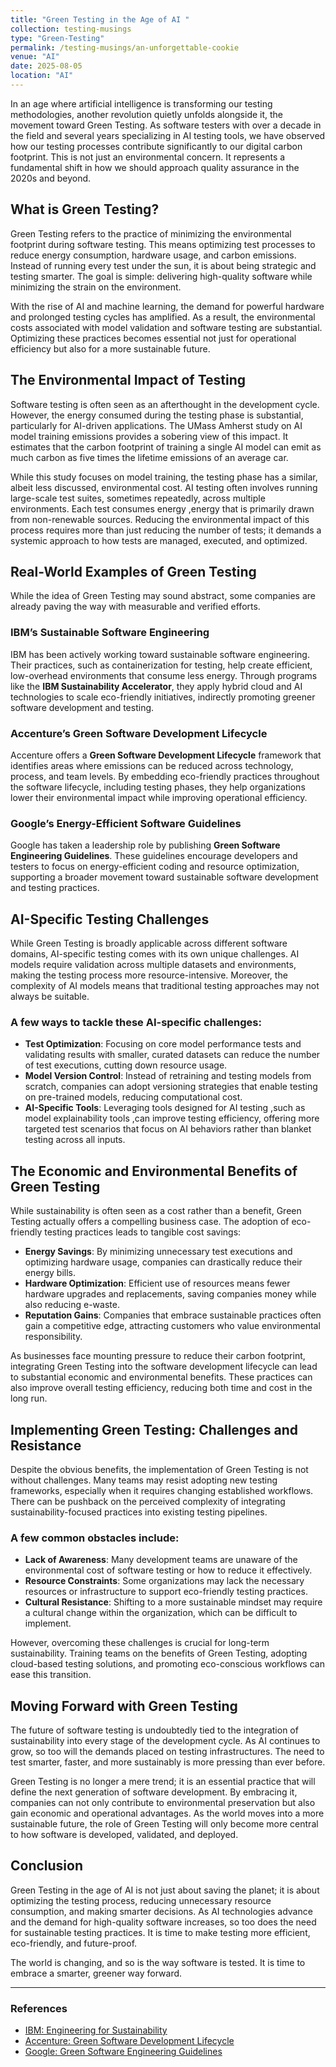 ```yaml
---
title: "Green Testing in the Age of AI "
collection: testing-musings
type: "Green-Testing"
permalink: /testing-musings/an-unforgettable-cookie
venue: "AI"
date: 2025-08-05
location: "AI"
---
```



In an age where artificial intelligence is transforming our testing methodologies, another revolution quietly unfolds alongside it, the movement toward Green Testing. As software testers with over a decade in the field and several years specializing in AI testing tools, we have observed how our testing processes contribute significantly to our digital carbon footprint. This is not just an environmental concern. It represents a fundamental shift in how we should approach quality assurance in the 2020s and beyond.

## What is Green Testing?

Green Testing refers to the practice of minimizing the environmental footprint during software testing. This means optimizing test processes to reduce energy consumption, hardware usage, and carbon emissions. Instead of running every test under the sun, it is about being strategic and testing smarter. The goal is simple: delivering high-quality software while minimizing the strain on the environment.

With the rise of AI and machine learning, the demand for powerful hardware and prolonged testing cycles has amplified. As a result, the environmental costs associated with model validation and software testing are substantial. Optimizing these practices becomes essential not just for operational efficiency but also for a more sustainable future.

## The Environmental Impact of Testing

Software testing is often seen as an afterthought in the development cycle. However, the energy consumed during the testing phase is substantial, particularly for AI-driven applications. The UMass Amherst study on AI model training emissions provides a sobering view of this impact. It estimates that the carbon footprint of training a single AI model can emit as much carbon as five times the lifetime emissions of an average car.

While this study focuses on model training, the testing phase has a similar, albeit less discussed, environmental cost. AI testing often involves running large-scale test suites, sometimes repeatedly, across multiple environments. Each test consumes energy ,energy that is primarily drawn from non-renewable sources. Reducing the environmental impact of this process requires more than just reducing the number of tests; it demands a systemic approach to how tests are managed, executed, and optimized.

## Real-World Examples of Green Testing

While the idea of Green Testing may sound abstract, some companies are already paving the way with measurable and verified efforts.

### IBM’s Sustainable Software Engineering

IBM has been actively working toward sustainable software engineering. Their practices, such as containerization for testing, help create efficient, low-overhead environments that consume less energy. Through programs like the **IBM Sustainability Accelerator**, they apply hybrid cloud and AI technologies to scale eco-friendly initiatives, indirectly promoting greener software development and testing.

### Accenture’s Green Software Development Lifecycle

Accenture offers a **Green Software Development Lifecycle** framework that identifies areas where emissions can be reduced across technology, process, and team levels. By embedding eco-friendly practices throughout the software lifecycle, including testing phases, they help organizations lower their environmental impact while improving operational efficiency.

### Google’s Energy-Efficient Software Guidelines

Google has taken a leadership role by publishing **Green Software Engineering Guidelines**. These guidelines encourage developers and testers to focus on energy-efficient coding and resource optimization, supporting a broader movement toward sustainable software development and testing practices.

## AI-Specific Testing Challenges

While Green Testing is broadly applicable across different software domains, AI-specific testing comes with its own unique challenges. AI models require validation across multiple datasets and environments, making the testing process more resource-intensive. Moreover, the complexity of AI models means that traditional testing approaches may not always be suitable.

### A few ways to tackle these AI-specific challenges:

- **Test Optimization**: Focusing on core model performance tests and validating results with smaller, curated datasets can reduce the number of test executions, cutting down resource usage.
- **Model Version Control**: Instead of retraining and testing models from scratch, companies can adopt versioning strategies that enable testing on pre-trained models, reducing computational cost.
- **AI-Specific Tools**: Leveraging tools designed for AI testing ,such as model explainability tools ,can improve testing efficiency, offering more targeted test scenarios that focus on AI behaviors rather than blanket testing across all inputs.

## The Economic and Environmental Benefits of Green Testing

While sustainability is often seen as a cost rather than a benefit, Green Testing actually offers a compelling business case. The adoption of eco-friendly testing practices leads to tangible cost savings:

- **Energy Savings**: By minimizing unnecessary test executions and optimizing hardware usage, companies can drastically reduce their energy bills.
- **Hardware Optimization**: Efficient use of resources means fewer hardware upgrades and replacements, saving companies money while also reducing e-waste.
- **Reputation Gains**: Companies that embrace sustainable practices often gain a competitive edge, attracting customers who value environmental responsibility.

As businesses face mounting pressure to reduce their carbon footprint, integrating Green Testing into the software development lifecycle can lead to substantial economic and environmental benefits. These practices can also improve overall testing efficiency, reducing both time and cost in the long run.

## Implementing Green Testing: Challenges and Resistance

Despite the obvious benefits, the implementation of Green Testing is not without challenges. Many teams may resist adopting new testing frameworks, especially when it requires changing established workflows. There can be pushback on the perceived complexity of integrating sustainability-focused practices into existing testing pipelines.

### A few common obstacles include:

- **Lack of Awareness**: Many development teams are unaware of the environmental cost of software testing or how to reduce it effectively.
- **Resource Constraints**: Some organizations may lack the necessary resources or infrastructure to support eco-friendly testing practices.
- **Cultural Resistance**: Shifting to a more sustainable mindset may require a cultural change within the organization, which can be difficult to implement.

However, overcoming these challenges is crucial for long-term sustainability. Training teams on the benefits of Green Testing, adopting cloud-based testing solutions, and promoting eco-conscious workflows can ease this transition.

## Moving Forward with Green Testing

The future of software testing is undoubtedly tied to the integration of sustainability into every stage of the development cycle. As AI continues to grow, so too will the demands placed on testing infrastructures. The need to test smarter, faster, and more sustainably is more pressing than ever before.

Green Testing is no longer a mere trend; it is an essential practice that will define the next generation of software development. By embracing it, companies can not only contribute to environmental preservation but also gain economic and operational advantages. As the world moves into a more sustainable future, the role of Green Testing will only become more central to how software is developed, validated, and deployed.

## Conclusion

Green Testing in the age of AI is not just about saving the planet; it is about optimizing the testing process, reducing unnecessary resource consumption, and making smarter decisions. As AI technologies advance and the demand for high-quality software increases, so too does the need for sustainable testing practices. It is time to make testing more efficient, eco-friendly, and future-proof.

The world is changing, and so is the way software is tested. It is time to embrace a smarter, greener way forward.

---

### References

- [IBM: Engineering for Sustainability](https://www.ibm.com/sustainability/sustainable-software-engineering)
- [Accenture: Green Software Development Lifecycle](https://www.accenture.com/us-en/insights/technology/green-software)
- [Google: Green Software Engineering Guidelines](https://developers.google.com/sustainability/)

